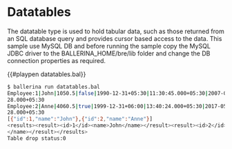 # Datatables

The datatable type is used to hold tabular data, such as those returned from an SQL database query and provides cursor based access to the data.
This sample use MySQL DB and before running the sample copy the MySQL JDBC driver to the BALLERINA_HOME/bre/lib folder and change the DB connection properties as required.

{{#playpen datatables.bal}}

```bash
$ ballerina run datatables.bal
Employee:1|John|1050.5|false|1990-12-31+05:30|11:30:45.000+05:30|2007-05-23T09:15:
28.000+05:30
Employee:2|Anne|4060.5|true|1999-12-31+06:00|13:40:24.000+05:30|2017-05-23T09:15:
28.000+05:30
[{"id":1,"name":"John"},{"id":2,"name":"Anne"}]
<results><result><id>1</id><name>John</name></result><result><id>2</id><name>Anne
</name></result></results>
Table drop status:0
```